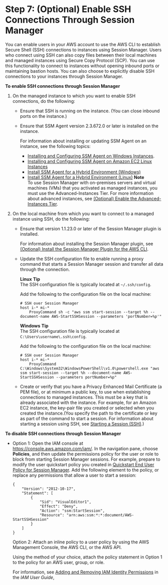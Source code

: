 # Step 7: \(Optional\) Enable SSH Connections Through Session Manager<a name="session-manager-getting-started-enable-ssh-connections"></a>

You can enable users in your AWS account to use the AWS CLI to establish Secure Shell \(SSH\) connections to instances using Session Manager\. Users who connect using SSH can also copy files between their local machines and managed instances using Secure Copy Protocol \(SCP\)\. You can use this functionality to connect to instances without opening inbound ports or maintaining bastion hosts\. You can also choose to explicitly disable SSH connections to your instances through Session Manager\.

**To enable SSH connections through Session Manager**

1. On the managed instance to which you want to enable SSH connections, do the following:
   + Ensure that SSH is running on the instance\. \(You can close inbound ports on the instance\.\)
   + Ensure that SSM Agent version 2\.3\.672\.0 or later is installed on the instance\.

     For information about installing or updating SSM Agent on an instance, see the following topics:
     + [Installing and Configuring SSM Agent on Windows Instances](sysman-install-ssm-win.md)\.
     + [Installing and Configuring SSM Agent on Amazon EC2 Linux Instances](sysman-install-ssm-agent.md)
     + [Install SSM Agent for a Hybrid Environment \(Windows\)](sysman-install-managed-win.md)
     + [Install SSM Agent for a Hybrid Environment \(Linux\)](sysman-install-managed-linux.md)
**Note**  
To use Session Manager with on\-premises servers and virtual machines \(VMs\) that you activated as managed instances, you must use the Advanced\-Instances Tier\. For more information about advanced instances, see [\(Optional\) Enable the Advanced\-Instances Tier](systems-manager-managedinstances-advanced.md)\.

1. On the local machine from which you want to connect to a managed instance using SSH, do the following:
   + Ensure that version 1\.1\.23\.0 or later of the Session Manager plugin is installed\.

     For information about installing the Session Manager plugin, see [\(Optional\) Install the Session Manager Plugin for the AWS CLI](session-manager-working-with-install-plugin.md)\.
   + Update the SSH configuration file to enable running a proxy command that starts a Session Manager session and transfer all data through the connection\.

     **Linux**
**Tip**  
The SSH configuration file is typically located at `~/.ssh/config`\.

     Add the following to the configuration file on the local machine:

     ```
     # SSH over Session Manager
     host i-* mi-*
         ProxyCommand sh -c "aws ssm start-session --target %h --document-name AWS-StartSSHSession --parameters 'portNumber=%p'"
     ```

     **Windows**
**Tip**  
The SSH configuration file is typically located at `C:\Users\username\.ssh\config`\.

     Add the following to the configuration file on the local machine:

     ```
     # SSH over Session Manager
     host i-* mi-*
         ProxyCommand C:\Windows\System32\WindowsPowerShell\v1.0\powershell.exe "aws ssm start-session --target %h --document-name AWS-StartSSHSession --parameters portNumber=%p"
     ```
   + Create or verify that you have a Privacy Enhanced Mail Certificate \(a PEM file\), or at minimum a public key, to use when establishing connections to managed instances\. This must be a key that is already associated with the instance\. For example, for an Amazon EC2 instance, the key\-pair file you created or selected when you created the instance\.\(You specify the path to the certificate or key as part of the command to start a session\. For information about starting a session using SSH, see [Starting a Session \(SSH\)](session-manager-working-with-sessions-start.md#sessions-start-ssh)\.\)

**To disable SSH connections through Session Manager**
+ Option 1: Open the IAM console at [https://console\.aws\.amazon\.com/iam/](https://console.aws.amazon.com/iam/)\. In the navigation pane, choose **Policies**, and then update the permissions policy for the user or role to block from starting Session Manager sessions\. For example, prepare to modify the user quickstart policy you created in [Quickstart End User Policy for Session Manager](getting-started-restrict-access-quickstart.md#restrict-access-quickstart-end-user)\. Add the following element to the policy, or replace any permissions that allow a user to start a session:

  ```
  {
      "Version": "2012-10-17",
      "Statement": [
          {
              "Sid": "VisualEditor1",
              "Effect": "Deny",
              "Action": "ssm:StartSession",
              "Resource": "arn:aws:ssm:*:*:document/AWS-StartSSHSession"
          }
      ]
  }
  ```

  Option 2: Attach an inline policy to a user policy by using the AWS Management Console, the AWS CLI, or the AWS API\.

  Using the method of your choice, attach the policy statement in Option 1 to the policy for an AWS user, group, or role\.

  For information, see [Adding and Removing IAM Identity Permissions](https://docs.aws.amazon.com/IAM/latest/UserGuide/access_policies_manage-attach-detach.html) in the *IAM User Guide*,
